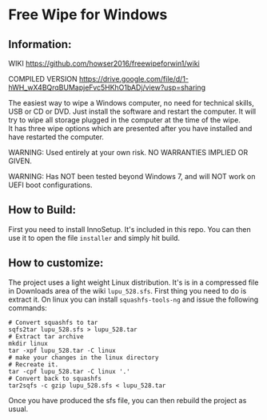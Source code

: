 Free Wipe for Windows
=====================
Information:
-------------
WIKI
https://github.com/howser2016/freewipeforwin1/wiki

COMPILED VERSION
https://drive.google.com/file/d/1-hWH_wX4BQrqBUMapjeFvc5HKhO1bADj/view?usp=sharing

The easiest way to wipe a Windows computer, no need for technical skills, USB or CD or DVD. Just install the software and restart the computer. 
It will try to wipe all storage plugged in the computer at the time of the wipe.  
It has three wipe options which are presented after you have installed and have restarted the computer.

WARNING: Used entirely at your own risk. NO WARRANTIES IMPLIED OR GIVEN. 

WARNING: Has NOT been tested beyond Windows 7, and will NOT work on UEFI boot configurations. 

How to Build:
-------------
First you need to install InnoSetup. It's included in this repo.
You can then use it to open the file `installer` and simply hit build.


How to customize:
-----------------
The project uses a light weight Linux distribution. It's is in a compressed file in Downloads area of the wiki `lupu_528.sfs`.
First thing you need to do is extract it. On linux you can install `squashfs-tools-ng` and issue the following commands:

```
# Convert squashfs to tar
sqfs2tar lupu_528.sfs > lupu_528.tar
# Extract tar archive
mkdir linux
tar -xpf lupu_528.tar -C linux
# make your changes in the linux directory
# Recreate it.
tar -cpf lupu_528.tar -C linux '.'
# Convert back to squashfs
tar2sqfs -c gzip lupu_528.sfs < lupu_528.tar
```

Once you have produced the sfs file, you can then rebuild the project as usual.
